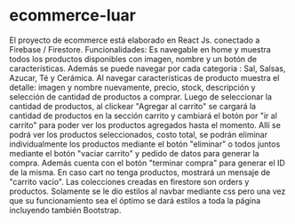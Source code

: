 # ecommerce-luar

El proyecto de ecommerce está elaborado en React Js. conectado a Firebase / Firestore.
Funcionalidades:
Es navegable en home y muestra todos los productos disponibles con imagen, nombre y un botón de características.
Además se puede navegar por cada categoria : Sal, Salsas, Azucar, Té y Cerámica.
Al navegar características de producto muestra el detalle: imagen y nombre nuevamente, precio, stock, descripción y selección de cantidad de productos a comprar.
Luego de seleccionar la cantidad de productos, al clickear "Agregar al carrito" se cargará la cantidad de productos en la sección carrito y cambiará el botón por "ir al carrito" para poder ver los productos agregados hasta el momento.
Allí se podrá ver los productos seleccionados, costo total, se podrán eliminar individualmente los productos mediante el botón "eliminar" o todos juntos mediante el botón "vaciar carrito" y pedido de datos para generar la compra. Además cuenta con el botón "terminar compra" para generar el ID de la misma. En caso cart no tenga productos, mostrará un mensaje de "carrito vacío".
Las colecciones creadas en firestore son orders y productos.
Solamente se le dio estilos al navbar mediante css pero una vez que su funcionamiento sea el óptimo se dará estilos a toda la página incluyendo también Bootstrap.

